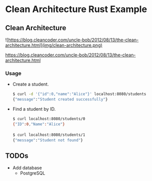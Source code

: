 # Clean Architecture Rust Example

## Clean Architecture

![https://blog.cleancoder.com/uncle-bob/2012/08/13/the-clean-architecture.html](img/clean-architecture.png)

https://blog.cleancoder.com/uncle-bob/2012/08/13/the-clean-architecture.html

### Usage

- Create a student.

  ```sh
  $ curl -d '{"id":0,"name":"Alice"}' localhost:8080/students
  {"message":"Student created successfully"}
  ```

- Find a student by ID.

  ```sh
  $ curl localhost:8080/students/0
  {"ID":0,"Name":"Alice"}

  $ curl localhost:8080/students/1
  {"message":"Student not found"}
  ```

## TODOs

- Add database
  - PostgreSQL
